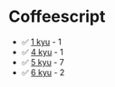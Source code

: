 # Coffeescript
* :white_check_mark: [1 kyu](/codewars/solutions/coffeescript/1%20kyu) - 1
* :white_check_mark: [4 kyu](/codewars/solutions/coffeescript/4%20kyu) - 1
* :white_check_mark: [5 kyu](/codewars/solutions/coffeescript/5%20kyu) - 7
* :white_check_mark: [6 kyu](/codewars/solutions/coffeescript/6%20kyu) - 2
